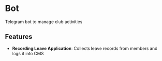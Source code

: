 # Bot
Telegram bot to manage club activities

## Features
* **Recording Leave Application**: Collects leave records from members and logs it into CMS
